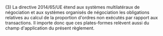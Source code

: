 (3) La directive 2014/65/UE étend aux systèmes multilatéraux de négociation et aux systèmes organisés de négociation les obligations relatives au calcul de la proportion d'ordres non exécutés par rapport aux transactions. Il importe donc que ces plates-formes relèvent aussi du champ d'application du présent règlement.